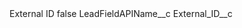 <?xml version="1.0" encoding="UTF-8"?>
<CustomMetadata xmlns="http://soap.sforce.com/2006/04/metadata" xmlns:xsi="http://www.w3.org/2001/XMLSchema-instance" xmlns:xsd="http://www.w3.org/2001/XMLSchema">
    <label>External ID</label>
    <protected>false</protected>
    <values>
        <field>LeadFieldAPIName__c</field>
        <value xsi:type="xsd:string">External_ID__c</value>
    </values>
</CustomMetadata>
